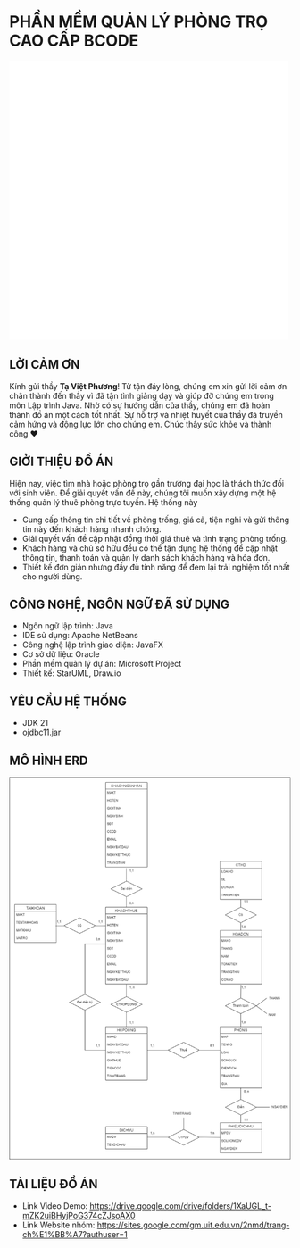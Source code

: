 # PHẦN MỀM QUẢN LÝ PHÒNG TRỌ CAO CẤP BCODE
![Logo](https://github.com/NgocMinh29/rentalhouse_app/blob/master/logo.png)

## LỜI CẢM ƠN 
Kính gửi thầy **Tạ Việt Phương**! Từ tận đáy lòng, chúng em xin gửi lời cảm ơn chân thành đến thầy vì đã tận tình giảng dạy và giúp đỡ chúng em trong môn Lập trình Java. Nhờ có sự hướng dẫn của thầy, chúng em đã hoàn thành đồ án một cách tốt nhất. Sự hỗ trợ và nhiệt huyết của thầy đã truyền cảm hứng và động lực lớn cho chúng em. Chúc thầy sức khỏe và thành công ❤️

## GIỞI THIỆU ĐỒ ÁN 
Hiện nay, việc tìm nhà hoặc phòng trọ gần trường đại học là thách thức đối với sinh viên. Để giải quyết vấn đề này, chúng tôi muốn xây dựng một hệ thống quản lý thuê phòng trực tuyến. Hệ thống này 
* Cung cấp thông tin chi tiết về phòng trống, giá cả, tiện nghi và gửi thông tin này đến khách hàng nhanh chóng.
* Giải quyết vấn đề cập nhật đồng thời giá thuê và tình trạng phòng trống. 
* Khách hàng và chủ sở hữu đều có thể tận dụng hệ thống để cập nhật thông tin, thanh toán và quản lý danh sách khách hàng và hóa đơn.
* Thiết kế đơn giản nhưng đầy đủ tính năng để đem lại trải nghiệm tốt nhất cho người dùng. 

## CÔNG NGHỆ, NGÔN NGỮ ĐÃ SỬ DỤNG
* Ngôn ngữ lập trình: Java
* IDE sử dụng: Apache NetBeans
* Công nghệ lập trình giao diện: JavaFX
* Cơ sở dữ liệu: Oracle
* Phần mềm quản lý dự án: Microsoft Project
* Thiết kế: StarUML, Draw.io

## YÊU CẦU HỆ THỐNG
* JDK 21
* ojdbc11.jar

## MÔ HÌNH ERD
![CSDL](https://github.com/NgocMinh29/rentalhouse_app/blob/master/erddrawio.png)

## TÀI LIỆU ĐỒ ÁN
* Link Video Demo: https://drive.google.com/drive/folders/1XaUGL_t-mZK2uiBHyjPoG374cZJsoAX0
* Link Website nhóm: https://sites.google.com/gm.uit.edu.vn/2nmd/trang-ch%E1%BB%A7?authuser=1

